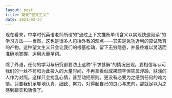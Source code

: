 ```yaml
---
layout: post
title: 莫要“望文生义”
date: 2021-03-27
---
```


现在看来，中学时代英语老师所谓的“通过上下文推断单词含义以实现快速阅读”的学习方法——当然，这也是很多人包括外教的观点——其实是急功近利的应试教育的产物。这种望文生义只会让我们的根基松动，留下无穷隐患，并最终难以灵活而准确地掌握、运用大量单词。

除了外语，任何的学习与研究都要防止这种“不求甚解”的情况出现。要相信与认可我们的一丝不苟和为此投入的大量时间，不再拿看似成果颇丰但实属浮躁、肤浅的人作为对照。这样只会扰乱心情，甚至动摇原则。更没有必要为之感到任何的难为情。只要我们足够地认真、细致、努力，对得起自己的良心与志向，那就足以为之感到踏实和骄傲了。
